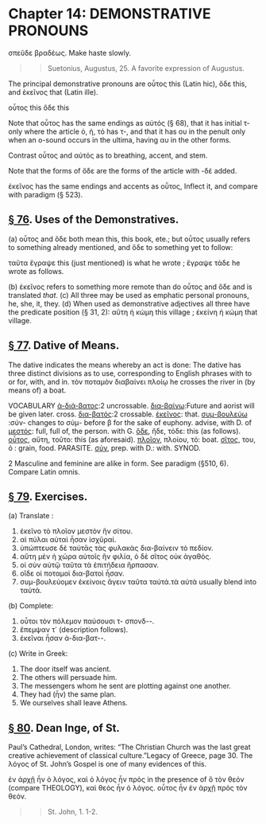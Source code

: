 # Chapter 14: DEMONSTRATIVE PRONOUNS


<quote xml:lang="grc">
σπεῦδε βραδέως.


<quote xml:lang="eng">
Make haste slowly.


>> Suetonius, Augustus, 25. A favorite expression of Augustus.



<div type="textpart" subtype="para" n="74">


The principal demonstrative pronouns are οὗτος this
(Latin hic), ὅδε this, and ἐκεῖνος that (Latin <foreign xml:lang="lat">ille</foreign>).

οὗτος this
ὅδε this


Note that οὗτος has the same endings as αὐτός (§ 68), that it has
initial τ- only where the article ὁ, ἡ, τό has τ-, and that it has ου in
the penult only when an ο-sound occurs in the ultima, having αυ in
the other forms.

Contrast οὗτος and αὐτός as to breathing, accent, and stem.

Note that the forms of ὅδε are the forms of the article with -δέ
added.

<div type="textpart" subtype="para" n="75">


ἐκεῖνος has the same endings and accents as οῧτος,
Inflect it, and compare with paradigm (§ 523).



<pb n="44"/>

## [§ 76](#para76). Uses of the Demonstratives.


(a) οὗτος and ὅδε both
mean this, this book, ete.; but οὗτος usually refers to something already mentioned, and ὅδε to something yet to
follow:

ταῦτα ἔγραψε
this (just mentioned) is what he wrote ;
ἔγραψε τάδε
he wrote as follows.

(b) ἐκεῖνος refers to something more remote than do
οὗτος and ὅδε and is translated *that*.
(c) All three may be used as emphatic personal pronouns,
he, she, it, they.
(d) When used as demonstrative adjectives all three
have the predicate position (§ 31, 2):
αὕτη ἡ κώμη this village ;
ἐκείνη ἡ κώμη that village.

## [§ 77](#para77). Dative of Means.


The dative indicates the means whereby an act is done: <note>The dative has three distinct divisions as to use, corresponding to English phrases with to or for, with, and in.</note>
τὸν ποταμὸν διαβαίνει πλοίῳ
he crosses the river in (by means of) a boat.

<div type="textpart" subtype="para" n="78">


VOCABULARY
[ἀ-διά-βατος](https://github.com/gregorycrane/CrosbySchaeffer2.0/tree/main/chaps/vocpassages/ἀ-διά-βατος.md):2 uncrossable.
[δια-βαίνω](https://github.com/gregorycrane/CrosbySchaeffer2.0/tree/main/chaps/vocpassages/δια-βαίνω.md):<note>Future and aorist will be given later.</note> cross.
[δια-βατός](https://github.com/gregorycrane/CrosbySchaeffer2.0/tree/main/chaps/vocpassages/δια-βατός.md):2 crossable.
[ἐκεῖνος](https://github.com/gregorycrane/CrosbySchaeffer2.0/tree/main/chaps/vocpassages/ἐκεῖνος.md): that.
[συμ-βουλεύω](https://github.com/gregorycrane/CrosbySchaeffer2.0/tree/main/chaps/vocpassages/συμ-βουλεύω.md) :<note>σύν- changes to σύμ- before β for the sake of euphony.</note> advise, with D. of
[μεστός](https://github.com/gregorycrane/CrosbySchaeffer2.0/tree/main/chaps/vocpassages/μεστός.md): full, full of, the person. with G.
[ὅδε](https://github.com/gregorycrane/CrosbySchaeffer2.0/tree/main/chaps/vocpassages/ὅδε.md), ἤδε, τόδε: this (as follows).
[οὗτος](https://github.com/gregorycrane/CrosbySchaeffer2.0/tree/main/chaps/vocpassages/οὗτος.md), αὕτη, τοῦτο: this (as aforesaid).
[πλοῖον](https://github.com/gregorycrane/CrosbySchaeffer2.0/tree/main/chaps/vocpassages/πλοῖον.md), πλοίου, τό: boat.
[σῖτος](https://github.com/gregorycrane/CrosbySchaeffer2.0/tree/main/chaps/vocpassages/σῖτος.md), του, ὁ : grain, food.  PARASITE.
[σύν](https://github.com/gregorycrane/CrosbySchaeffer2.0/tree/main/chaps/vocpassages/σύν.md), prep. with D.: with. SYNOD.

2 Masculine and feminine are alike in form. See paradigm (§510, 6). Compare Latin omnis.




<pb n="45"/>


## [§ 79](#para79). Exercises.



(a) Translate :

1. ἐκεῖνο τὸ πλοῖον μεστὸν ἣν σίτου.
2. αἱ πύλαι αὐταὶ ἦσαν ἰσχῦραί.
3. ὑπώπτευσε δὲ ταύτᾱς τὰς φυλακὰς δια-βαίνειν τὸ πεδίον.
4. αὕτη μὲν ἡ χώρα αὐτοῖς ἣν φιλία, ὁ δὲ σῖτος οὐκ ἀγαθός.
5. οἱ σὺν αὐτῷ ταῦτα τὰ ἐπιτήδεια ἥρπασαν.
6. οἵδε οἱ ποταμοὶ δια-βατοὶ ἦσαν.
7. συμ-βουλεύομεν ἐκείνοις ἄγειν ταῦτα ταὐτά.<note>τὰ αὐτά usually blend into ταὐτά.</note>

(b) Complete:

1. οὗτοι τὸν πόλεμον παύσουσι τ-  σπονδ--.
2. ἔπεμψαν τ΄ (description follows).
3. ἐκεῖναι ἦσαν ἀ-δια-βατ--.

(c) Write in Greek:
1. The door itself was ancient.
2. The others will persuade him.
3. The messengers whom he sent are plotting  against one another.
4. They had (ἦν) the same plan.
5. We ourselves shall leave Athens.

## [§ 80](#para80). Dean Inge, of St.


Paul’s Cathedral, London, writes:
“The Christian Church was the last great creative achievement of classical culture.”<note>Legacy of Greece, page 30.
</note> The λόγος of St. John’s
Gospel is one of many evidences of this.


<quote>ἐν ἀρχῇ ἦν ὁ λόγος, καὶ ὁ λόγος ἦν πρὸς <note>in the presence of</note> ὃ τὸν θεόν
(compare THEOLOGY), καὶ θεὸς ἦν ὁ λόγος. οὗτος ἦν ἐν ἀρχῇ πρὸς τὸν θεόν.
>> St. John, 1. 1-2.








<pb n="46"/>


